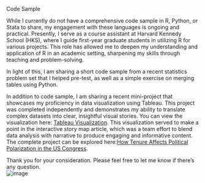 Code Sample

While I currently do not have a comprehensive code sample in R, Python, or Stata to share, my engagement with these languages is ongoing and practical. Presently, I serve as a course assistant at Harvard Kennedy School (HKS), where I guide first-year graduate students in utilizing R for various projects. This role has allowed me to deepen my understanding and application of R in an academic setting, sharpening my skills through teaching and problem-solving. 

In light of this, I am sharing a short code sample from a recent statistics problem set that I helped pre-test, as well as a simple exercise on merging tables using Python.

In addition to code sample, I am sharing a recent mini-project that showcases my proficiency in data visualization using Tableau. This project was completed independently and demonstrates my ability to translate complex datasets into clear, insightful visual stories. You can view the visualization here: [Tableau Visualization](https://public.tableau.com/app/profile/oranda.hou/viz/FinalProj_Oranda/Dashboard1). This visualization served to make a point in the interactive story map article, which was a team effort to blend data analysis with narrative to produce engaging and informative content. The complete project can be explored here:[How Tenure Affects Political Polarization in the US Congress](https://storymaps.com/stories/848c796992f1457baeb41e364bc86778). 

Thank you for your consideration. Please feel free to let me know if there’s any question.  
![image](https://github.com/orandahou/sample/assets/31827886/a892b895-c658-4f6d-bd6b-6433a4e25ace)
